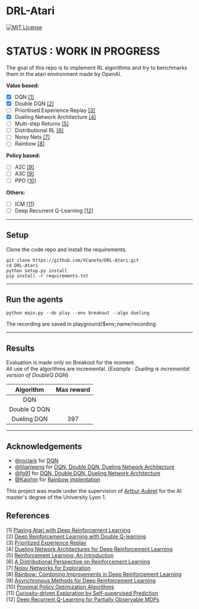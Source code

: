# DRL-Atari

[![MIT License](https://img.shields.io/badge/license-MIT-blue.svg)](LICENSE)

# STATUS : WORK IN PROGRESS

The goal of this repo is to implement RL algorithms and try to benchmarks them in the atari environment made by OpenAI.

**Value based:** 
- [x] DQN [[1]](#references)
- [x] Double DQN [[2]](#references)
- [ ] Prioritised Experience Replay [[3]](#references)
- [x] Dueling Network Architecture [[4]](#references)
- [ ] Multi-step Returns [[5]](#references)
- [ ] Distributional RL [[6]](#references)
- [ ] Noisy Nets [[7]](#references)
- [ ] Rainbow [[8]](#references)

**Policy based:** 
- [ ] A2C [[9]](#references)
- [ ] A3C [[9]](#references)
- [ ] PPO [[10]](#references)

**Others:**
- [ ] ICM [[11]](#references)
- [ ] Deep Recurrent Q-Learning [[12]](#references)

----------------
## Setup 


Clone the code repo and install the requirements.

```
git clone https://github.com/VCanete/DRL-Atari.git
cd DRL-Atari
python setup.py install
pip install -r requirements.txt
```
----------------
## Run the agents

```
python main.py --do play --env breakout --algo dueling
```

The recording are saved in playground/$env_name/recording


----------------
## Results

Evaluation is made only on Breakout for the moment.  
All use of the algorithms are incremental. (*Example : Dueling is incremental version of DoubleQ DQN*)

|   Algorithm  | Max reward |
|:------------:|:----------:|
| DQN          |            |
| Double Q DQN |            |
| Dueling DQN  |     397    |

----------------
## Acknowledgements


- [@roclark](https://github.com/roclark) for [DQN](https://github.com/roclark/openai-gym-pytorch/)
- [@lilianweng](https://github.com/lilianweng) for [DQN, Double DQN, Dueling Network Architecture](https://lilianweng.github.io/lil-log/2018/05/05/implementing-deep-reinforcement-learning-models.html)
- [@fg91](https://github.com/fg91) for [DQN, Double DQN, Dueling Network Architecture](https://github.com/fg91/Deep-Q-Learning)
- [@Kaixhin](https://github.com/Kaixhin) for [Rainbow implentation](https://github.com/Kaixhin/Rainbow)
  


This project was made under the supervision of [Arthur Aubret](https://github.com/Aubret) for the AI master's degree of the University Lyon 1.


References
----------

[1] [Playing Atari with Deep Reinforcement Learning](http://arxiv.org/abs/1312.5602)  
[2] [Deep Reinforcement Learning with Double Q-learning](http://arxiv.org/abs/1509.06461)  
[3] [Prioritized Experience Replay](http://arxiv.org/abs/1511.05952)  
[4] [Dueling Network Architectures for Deep Reinforcement Learning](http://arxiv.org/abs/1511.06581)  
[5] [Reinforcement Learning: An Introduction](http://www.incompleteideas.net/sutton/book/ebook/the-book.html)  
[6] [A Distributional Perspective on Reinforcement Learning](https://arxiv.org/abs/1707.06887)  
[7] [Noisy Networks for Exploration](https://arxiv.org/abs/1706.10295)  
[8] [Rainbow: Combining Improvements in Deep Reinforcement Learning](https://arxiv.org/abs/1710.02298)  
[9] [Asynchronous Methods for Deep Reinforcement Learning](https://arxiv.org/abs/1602.01783)  
[10] [Proximal Policy Optimization Algorithms](https://arxiv.org/abs/1707.06347)  
[11] [Curiosity-driven Exploration by Self-supervised Prediction](https://arxiv.org/abs/1705.05363)  
[12] [Deep Recurrent Q-Learning for Partially Observable MDPs](https://arxiv.org/abs/1507.06527)  

